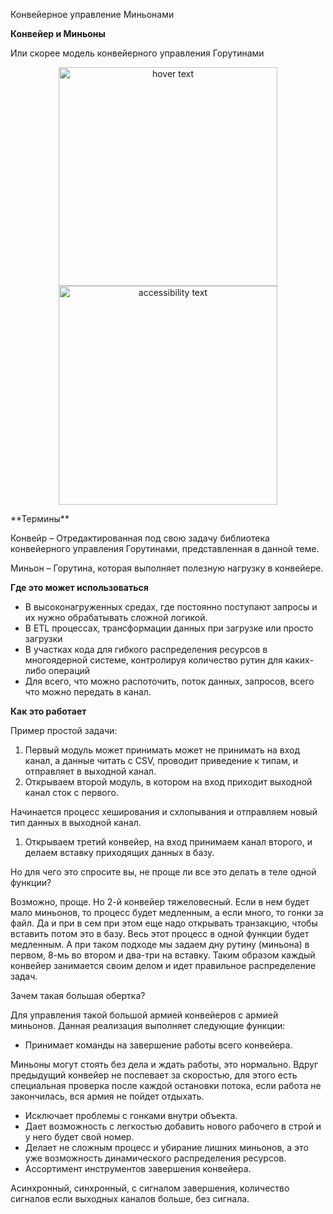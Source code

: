 Конвейерное управление Миньонами

**Конвейер и Миньоны**

Или скорее модель конвейерного управления Горутинами

<p align="center">
  <img src="your_relative_path_here" width="350" title="hover text">
  <img src="ConveerMinions/Conveer.png" width="350" alt="accessibility text">
</p>
**Термины**

Конвейр – Отредактированная под свою задачу библиотека конвейерного управления Горутинами, представленная в данной теме.

Миньон – Горутина, которая выполняет полезную нагрузку в конвейере.

**Где это может использоваться**

- В высоконагруженных средах, где постоянно поступают запросы и их нужно обрабатывать сложной логикой.
- В ETL процессах, трансформации данных при загрузке или просто загрузки
- В участках кода для гибкого распределения ресурсов в многоядерной системе, контролируя количество рутин для каких-либо операций
- Для всего, что можно распоточить, поток данных, запросов, всего что можно передать в канал.

**Как это работает**

Пример простой задачи:

1. Первый модуль может принимать может не принимать на вход канал, а данные читать с CSV, проводит приведение к типам, и отправляет в выходной канал.
2. Открываем второй модуль, в котором на вход приходит выходной канал сток с первого.

Начинается процесс хеширования и схлопывания и отправляем новый тип данных в выходной канал.

1. Открываем третий конвейер, на вход принимаем канал второго, и делаем вставку приходящих данных в базу.

Но для чего это спросите вы, не проще ли все это делать в теле одной функции?

Возможно, проще. Но 2-й конвейер тяжеловесный. Если в нем будет мало миньонов, то процесс будет медленным, а если много, то гонки за файл. Да и при в сем при этом еще надо открывать транзакцию, чтобы вставить потом это в базу. Весь этот процесс в одной функции будет медленным. А при таком подходе мы задаем дну рутину (миньона) в первом, 8-мь во втором и два-три на вставку. Таким образом каждый конвейер занимается своим делом и идет правильное распределение задач.

Зачем такая большая обертка?

Для управления такой большой армией конвейеров с армией миньонов. Данная реализация выполняет следующие функции:

- Принимает команды на завершение работы всего конвейера.

Миньоны могут стоять без дела и ждать работы, это нормально. Вдруг предыдущий конвейер не поспевает за скоростью, для этого есть специальная проверка после каждой остановки потока, если работа не закончилась, вся армия не пойдет отдыхать.

- Исключает проблемы с гонками внутри объекта.
- Дает возможность с легкостью добавить нового рабочего в строй и у него будет свой номер.
- Делает не сложным процесс и убирание лишних миньонов, а это уже возможность динамического распределения ресурсов.
- Ассортимент инструментов завершения конвейера.

Асинхронный, синхронный, с сигналом завершения, количество сигналов если выходных каналов больше, без сигнала.
